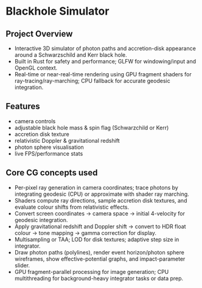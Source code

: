 # Blackhole Simulator

## Project Overview

- Interactive 3D simulator of photon paths and accretion-disk appearance around a Schwarzschild and Kerr black hole.
- Built in Rust for safety and performance; GLFW for windowing/input and OpenGL context.
- Real-time or near-real-time rendering using GPU fragment shaders for ray-tracing/ray-marching; CPU fallback for accurate geodesic integration.

## Features
- camera controls
- adjustable black hole mass & spin flag (Schwarzchild or Kerr)
- accretion disk texture
- relativistic Doppler & gravitational redshift
- photon sphere visualisation
- live FPS/performance stats

## Core CG concepts used
- Per-pixel ray generation in camera coordinates; trace photons by integrating geodesic (CPU) or approximate with shader ray marching.
- Shaders compute ray directions, sample accretion disk textures, and evaluate colour shifts from relativistic effects.
- Convert screen coordinates → camera space → initial 4-velocity for geodesic integration.
- Apply gravitational redshift and Doppler shift → convert to HDR float colour → tone mapping → gamma correction for display.
- Multisampling or TAA; LOD for disk textures; adaptive step size in integrator.
- Draw photon paths (polylines), render event horizon/photon sphere wireframes, show effective-potential graphs, and impact-parameter slider.
- GPU fragment-parallel processing for image generation; CPU multithreading for background-heavy integrator tasks or data prep.
